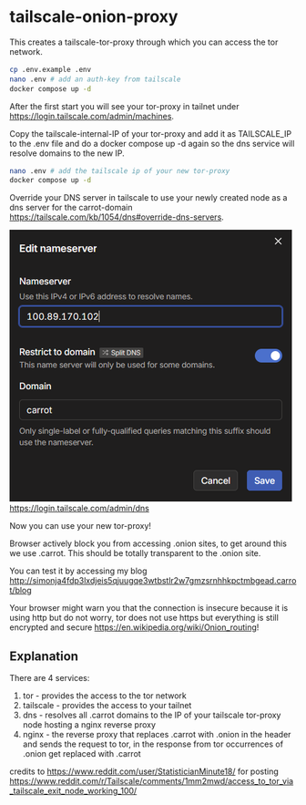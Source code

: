 # tailscale-onion-proxy

This creates a tailscale-tor-proxy through which you can access the tor network.

``` bash
cp .env.example .env
nano .env # add an auth-key from tailscale
docker compose up -d
```

After the first start you will see your tor-proxy in tailnet under https://login.tailscale.com/admin/machines.

Copy the tailscale-internal-IP of your tor-proxy and add it as TAILSCALE_IP to the .env file and do a docker compose up -d again so the dns service will resolve domains to the new IP.

``` bash
nano .env # add the tailscale ip of your new tor-proxy
docker compose up -d
```

Override your DNS server in tailscale to use your newly created node as a dns server for the carrot-domain https://tailscale.com/kb/1054/dns#override-dns-servers.

![Tailscale DNS Settings](tailscale-dns-settings.png)
https://login.tailscale.com/admin/dns

Now you can use your new tor-proxy!

Browser actively block you from accessing .onion sites, to get around this we use .carrot.
This should be totally transparent to the .onion site.

You can test it by accessing my blog http://simonja4fdp3lxdjeis5qjuugqe3wtbstlr2w7gmzsrnhhkpctmbgead.carrot/blog

Your browser might warn you that the connection is insecure because it is using http but do not worry, tor does not use https but everything is still encrypted and secure https://en.wikipedia.org/wiki/Onion_routing!

## Explanation

There are 4 services:
1. tor - provides the access to the tor network
2. tailscale - provides the access to your tailnet
3. dns - resolves all .carrot domains to the IP of your tailscale tor-proxy node hosting a nginx reverse proxy
4. nginx - the reverse proxy that replaces .carrot with .onion in the header and sends the request to tor, in the response from tor occurrences of .onion get replaced with .carrot

credits to https://www.reddit.com/user/StatisticianMinute18/ for posting https://www.reddit.com/r/Tailscale/comments/1mm2mwd/access_to_tor_via_tailscale_exit_node_working_100/
